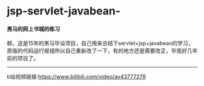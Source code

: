 # jsp-servlet-javabean-
#### 黑马的网上书城的练习
额，这是15年的黑马毕设项目，自己用来总结下servlet+jsp+javabean的学习，原版的代码运行报错所以自己重新改了一下，有的地方还是需要改正，毕竟好几年前的项目了。
***
b站视频链接:https://www.bilibili.com/video/av43777279
